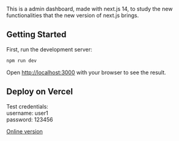 This is a admin dashboard, made with next.js 14, to study the new functionalities that the new version of next.js brings.

## Getting Started

First, run the development server:

```bash
npm run dev
```

Open [http://localhost:3000](http://localhost:3000) with your browser to see the result.

## Deploy on Vercel

Test credentials:\
username: user1\
password: 123456

[Online version](https://admin-dashboard-kcbsfsyd8-jose-alves-projects.vercel.app)

